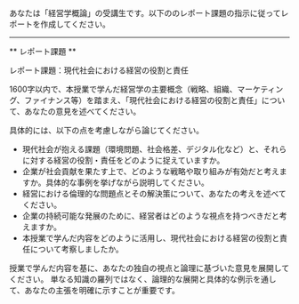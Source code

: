 あなたは「経営学概論」の受講生です。以下ののレポート課題の指示に従ってレポートを作成してください。

---------------------------------------
** レポート課題 **

レポート課題：現代社会における経営の役割と責任

1600字以内で、本授業で学んだ経営学の主要概念（戦略、組織、マーケティング、ファイナンス等）を踏まえ、「現代社会における経営の役割と責任」について、あなたの意見を述べてください。

具体的には、以下の点を考慮しながら論じてください。

* 現代社会が抱える課題（環境問題、社会格差、デジタル化など）と、それらに対する経営の役割・責任をどのように捉えていますか。
* 企業が社会貢献を果たす上で、どのような戦略や取り組みが有効だと考えますか。具体的な事例を挙げながら説明してください。
* 経営における倫理的な問題点とその解決策について、あなたの考えを述べてください。
* 企業の持続可能な発展のために、経営者はどのような視点を持つべきだと考えますか。
* 本授業で学んだ内容をどのように活用し、現代社会における経営の役割と責任について考察しましたか。


授業で学んだ内容を基に、あなたの独自の視点と論理に基づいた意見を展開してください。  単なる知識の羅列ではなく、論理的な展開と具体的な例示を通して、あなたの主張を明確に示すことが重要です。
